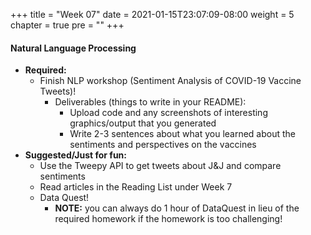 +++
title = "Week 07"
date = 2021-01-15T23:07:09-08:00
weight = 5
chapter = true
pre = "<b></b>"
+++

#### Natural Language Processing
- **Required:**
  - Finish NLP workshop (Sentiment Analysis of COVID-19 Vaccine Tweets)!
    - Deliverables (things to write in your README):
      - Upload code and any screenshots of interesting graphics/output that you generated
      - Write 2-3 sentences about what you learned about the sentiments and perspectives on the vaccines
- **Suggested/Just for fun:**
  - Use the Tweepy API to get tweets about J&J and compare sentiments 
  - Read articles in the Reading List under Week 7
  - Data Quest!
    - **NOTE:** you can always do 1 hour of DataQuest in lieu of the required homework if the homework is too challenging!
